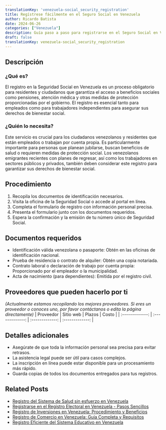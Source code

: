 ```yaml
---
translationKey: 'venezuela-social_security_registration'
title: Regístrese fácilmente en el Seguro Social en Venezuela
author: Ricardo Batista
date: 2024-06-26
categories: ["Venezuela"]
description: Guía paso a paso para registrarse en el Seguro Social en Venezuela. Asegure sus beneficios y cumplimiento legal con nuestras instrucciones completas.
draft: false
translationKey: venezuela-social_security_registration
---
```


## Descripción
### ¿Qué es?
El registro en la Seguridad Social en Venezuela es un proceso obligatorio para residentes y ciudadanos que garantiza el acceso a beneficios sociales como pensiones, atención médica y otras medidas de protección proporcionadas por el gobierno. El registro es esencial tanto para empleados como para trabajadores independientes para asegurar sus derechos de bienestar social.

### ¿Quién lo necesita?
Este servicio es crucial para los ciudadanos venezolanos y residentes que están empleados o trabajan por cuenta propia. Es particularmente importante para personas que planean jubilarse, buscan beneficios de salud o requieren medidas de protección social. Los venezolanos emigrantes recientes con planes de regresar, así como los trabajadores en sectores públicos y privados, también deben considerar este registro para garantizar sus derechos de bienestar social.

## Procedimiento

1. Recopila los documentos de identificación necesarios.
2. Visita la oficina de la Seguridad Social o accede al portal en línea.
3. Completa el formulario de registro con información personal precisa.
4. Presenta el formulario junto con los documentos requeridos.
5. Espera la confirmación y la emisión de tu número único de Seguridad Social.

## Documentos requeridos

- Identificación válida venezolana o pasaporte: Obtén en las oficinas de identificación nacional.
- Prueba de residencia o contrato de alquiler: Obtén una copia notariada.
- Contrato laboral o declaración de trabajo por cuenta propia: Proporcionado por el empleador o la municipalidad.
- Acta de nacimiento (para dependientes): Emitida por el registro civil.

## Proveedores que pueden hacerlo por ti
_(Actualmente estamos recopilando los mejores proveedores. Si eres un proveedor o conoces uno, por favor contáctanos o edita la página directamente)_
| Proveedor        |     Sitio web     |     Plazos    |       Costo      |
| :-------------: | :-------------: |  :-------------: | :-------------: |

## Detalles adicionales

- Asegúrate de que toda la información personal sea precisa para evitar retrasos.
- La asistencia legal puede ser útil para casos complejos.
- La inscripción en línea puede estar disponible para un procesamiento más rápido.
- Guarda copias de todos los documentos entregados para tus registros.


## Related Posts

- [Registro del Sistema de Salud sin esfuerzo en Venezuela](https://tramitit.com/es/guides/venezuela/inscripción_en_el_sistema_de_salud/)
- [Registrarse en el Registro Electoral en Venezuela - Pasos Sencillos](https://tramitit.com/es/guides/venezuela/inscripción_en_el_registro_electoral/)
- [Registro de Inversiones en Venezuela: Procedimiento y Beneficios](https://tramitit.com/es/guides/venezuela/inscripción_al_registro_de_inversiones/)
- [Registro de Comercio en Venezuela: Guía Completa y Requisitos](https://tramitit.com/es/guides/venezuela/inscripción_en_el_registro_de_comercio/)
- [Registro Eficiente del Sistema Educativo en Venezuela](https://tramitit.com/es/guides/venezuela/inscripción_al_sistema_educativo/)